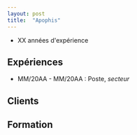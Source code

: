 ```yaml
---
layout: post
title:  "Apophis"
---
```


- XX années d'expérience
## Expériences
- MM/20AA - MM/20AA : Poste, *secteur* 
## Clients
## Formation
